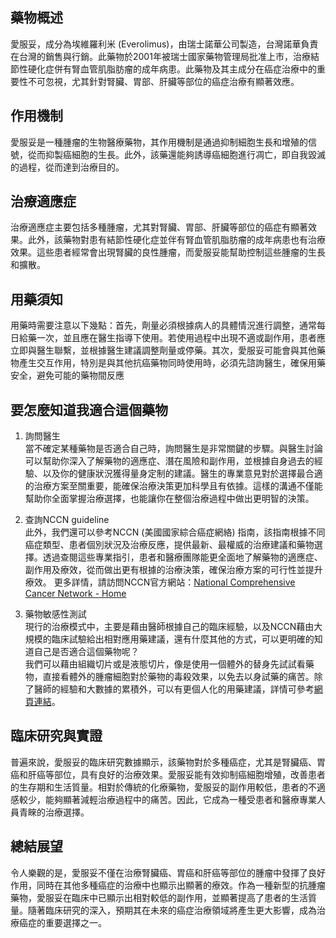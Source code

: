 ## 藥物概述

愛服妥，成分為埃維羅利米 (Everolimus)，由瑞士諾華公司製造，台灣諾華負責在台灣的銷售與行銷。此藥物於2001年被瑞士國家藥物管理局批准上市，治療結節性硬化症併有腎血管肌脂肪瘤的成年病患。此藥物及其主成分在癌症治療中的重要性不可忽視，尤其針對腎臟、胃部、肝臟等部位的癌症治療有顯著效應。

## 作用機制

愛服妥是一種腫瘤的生物醫療藥物，其作用機制是通過抑制細胞生長和增殖的信號，從而抑製癌細胞的生長。此外，該藥還能夠誘導癌細胞進行凋亡，即自我毀滅的過程，從而達到治療目的。

## 治療適應症

治療適應症主要包括多種腫瘤，尤其對腎臟、胃部、肝臟等部位的癌症有顯著效果。此外，該藥物對患有結節性硬化症並伴有腎血管肌脂肪瘤的成年病患也有治療效果。這些患者經常會出現腎臟的良性腫瘤，而愛服妥能幫助控制這些腫瘤的生長和擴散。

## 用藥須知

用藥時需要注意以下幾點：首先，劑量必須根據病人的具體情況進行調整，通常每日給藥一次，並且應在醫生指導下使用。若使用過程中出現不適或副作用，患者應立即與醫生聯繫，並根據醫生建議調整劑量或停藥。其次，愛服妥可能會與其他藥物產生交互作用，特別是與其他抗癌藥物同時使用時，必須先諮詢醫生，確保用藥安全，避免可能的藥物間反應

## 要怎麼知道我適合這個藥物 

1. 詢問醫生  
當不確定某種藥物是否適合自己時，詢問醫生是非常關鍵的步驟。與醫生討論可以幫助你深入了解藥物的適應症、潛在風險和副作用，並根據自身過去的經驗、以及你的健康狀況獲得量身定制的建議。醫生的專業意見對於選擇最合適的治療方案至關重要，能確保治療決策更加科學且有依據。這樣的溝通不僅能幫助你全面掌握治療選擇，也能讓你在整個治療過程中做出更明智的決策。 

2. 查詢NCCN guideline  
此外，我們還可以參考NCCN (美國國家綜合癌症網絡) 指南，該指南根據不同癌症類型、患者個別狀況及治療反應，提供最新、最權威的治療建議和藥物選擇。透過查閱這些專業指引，患者和醫療團隊能更全面地了解藥物的適應症、副作用及療效，從而做出更有根據的治療決策，確保治療方案的可行性並提升療效。 
更多詳情，請訪問NCCN官方網站：[National Comprehensive Cancer Network - Home](https://www.nccn.org/)

3. 藥物敏感性測試  
現行的治療模式中，主要是藉由醫師根據自己的臨床經驗，以及NCCN藉由大規模的臨床試驗給出相對應用藥建議，還有什麼其他的方式，可以更明確的知道自己是否適合這個藥物呢？   
我們可以藉由組織切片或是液態切片，像是使用一個體外的替身先試試看藥物，直接看體外的腫瘤細胞對於藥物的毒殺效果，以免去以身試藥的痛苦。除了醫師的經驗和大數據的累積外，可以有更個人化的用藥建議，詳情可參考[網頁連結](https://info.cancerfree.io/)。

## 臨床研究與實證

普遍來說，愛服妥的臨床研究數據顯示，該藥物對於多種癌症，尤其是腎臟癌、胃癌和肝癌等部位，具有良好的治療效果。愛服妥能有效抑制癌細胞增殖，改善患者的生存期和生活質量。相對於傳統的化療藥物，愛服妥的副作用較低，患者的不適感較少，能夠顯著減輕治療過程中的痛苦。因此，它成為一種受患者和醫療專業人員青睞的治療選擇。

## 總結展望

令人樂觀的是，愛服妥不僅在治療腎臟癌、胃癌和肝癌等部位的腫瘤中發揮了良好作用，同時在其他多種癌症的治療中也顯示出顯著的療效。作為一種新型的抗腫瘤藥物，愛服妥在臨床中已顯示出相對較低的副作用，並顯著提高了患者的生活質量。隨著臨床研究的深入，預期其在未來的癌症治療領域將產生更大影響，成為治療癌症的重要選擇之一。
